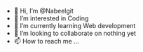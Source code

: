 - 👋 Hi, I’m @Nabeelgit
- 👀 I’m interested in Coding
- 🌱 I’m currently learning Web development 
- 💞️ I’m looking to collaborate on nothing yet
- 📫 How to reach me ...

<!---
Nabeelgit/Nabeelgit is a ✨ special ✨ repository because its `README.md` (this file) appears on your GitHub profile.
You can click the Preview link to take a look at your changes.
--->
